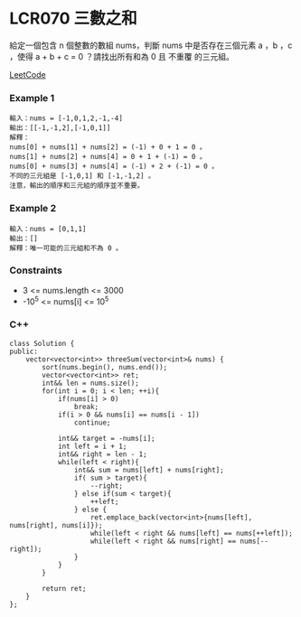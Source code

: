 # LCR070 三數之和

給定一個包含 n 個整數的數組 nums，判斷 nums 中是否存在三個元素 a ，b ，c ，使得 a + b + c = 0 ？請找出所有和為 0 且 不重覆 的三元組。
 
[LeetCode](https://leetcode.cn/problems/3sum/description/)

### Example 1

```
輸入：nums = [-1,0,1,2,-1,-4]
輸出：[[-1,-1,2],[-1,0,1]]
解釋：
nums[0] + nums[1] + nums[2] = (-1) + 0 + 1 = 0 。
nums[1] + nums[2] + nums[4] = 0 + 1 + (-1) = 0 。
nums[0] + nums[3] + nums[4] = (-1) + 2 + (-1) = 0 。
不同的三元組是 [-1,0,1] 和 [-1,-1,2] 。
注意，輸出的順序和三元組的順序並不重要。
```

### Example 2

```
輸入：nums = [0,1,1]
輸出：[]
解釋：唯一可能的三元組和不為 0 。
```

### Constraints

* 3 <= nums.length <= 3000
* -10<sup>5</sup> <= nums[i] <= 10<sup>5</sup>

### C++ 

```
class Solution {
public:
    vector<vector<int>> threeSum(vector<int>& nums) {
        sort(nums.begin(), nums.end());
        vector<vector<int>> ret;
        int&& len = nums.size();
        for(int i = 0; i < len; ++i){
            if(nums[i] > 0)
                break;
            if(i > 0 && nums[i] == nums[i - 1])
                continue;

            int&& target = -nums[i];
            int left = i + 1;
            int&& right = len - 1;
            while(left < right){
                int&& sum = nums[left] + nums[right];
                if( sum > target){
                    --right;
                } else if(sum < target){
                    ++left;
                } else {
                    ret.emplace_back(vector<int>{nums[left], nums[right], nums[i]});                    
                    while(left < right && nums[left] == nums[++left]);
                    while(left < right && nums[right] == nums[--right]);
                }
            } 
        }
        
        return ret;
    }
};
```